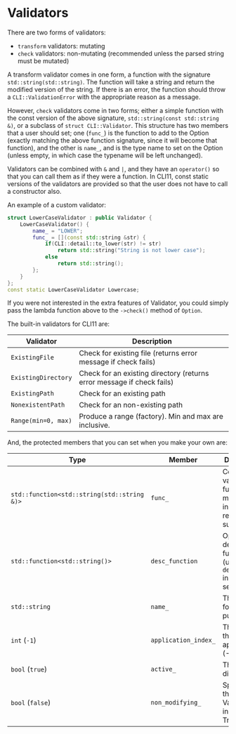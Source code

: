 # Validators

There are two forms of validators:

* `transform` validators: mutating
* `check` validators: non-mutating (recommended unless the parsed string must be mutated)

A transform validator comes in one form, a function with the signature `std::string(std::string)`.
The function will take a string and return the modified version of the string. If there is an error,
the function should throw a `CLI::ValidationError` with the appropriate reason as a message.

However, `check` validators come in two forms; either a simple function with the const version of the
above signature, `std::string(const std::string &)`, or a subclass of `struct CLI::Validator`. This
structure has two members that a user should set; one (`func_`) is the function to add to the Option
(exactly matching the above function signature, since it will become that function), and the other is
`name_`, and is the type name to set on the Option (unless empty, in which case the typename will be
left unchanged).

Validators can be combined with `&` and `|`, and they have an `operator()` so that you can call them
as if they were a function. In CLI11, const static versions of the validators are provided so that
the user does not have to call a constructor also.

An example of a custom validator:

```cpp
struct LowerCaseValidator : public Validator {
    LowerCaseValidator() {
        name_ = "LOWER";
        func_ = [](const std::string &str) {
            if(CLI::detail::to_lower(str) != str)
                return std::string("String is not lower case");
            else
                return std::string();
        };
    }
};
const static LowerCaseValidator Lowercase;
```

If you were not interested in the extra features of Validator, you could simply pass the lambda function above to the `->check()` method of `Option`.

The built-in validators for CLI11 are:

| Validator           | Description |
|---------------------|-------------|
| `ExistingFile`      | Check for existing file (returns error message if check fails) |
| `ExistingDirectory` | Check for an existing directory (returns error message if check fails) |
| `ExistingPath`      | Check for an existing path |
| `NonexistentPath`   | Check for an non-existing path |
| `Range(min=0, max)` |  Produce a range (factory). Min and max are inclusive. |


And, the protected members that you can set when you make your own are:

| Type | Member | Description |
|------|--------|-------------|
| `std::function<std::string(std::string &)>` | `func_` | Core validation function - modifies input and returns "" if successful |
| `std::function<std::string()>` | `desc_function` | Optional description function (uses `description_` instead if not set) |
| `std::string` | `name_` | The name for search purposes |
| `int` (`-1`) | `application_index_` | The element this validator applies to (-1 for all) |
| `bool` (`true`) | `active_` | This can be disabled |
| `bool` (`false`) | `non_modifying_` | Specify that this is a Validator instead of a Transformer |


